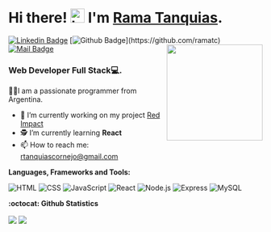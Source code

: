 # Hi there! <img src="https://user-images.githubusercontent.com/1303154/88677602-1635ba80-d120-11ea-84d8-d263ba5fc3c0.gif" width='28' alt="hi"> I'm [Rama Tanquias](https://www.linkedin.com/in/ramiro-tanquias/). 

[![Linkedin Badge](https://img.shields.io/badge/-Ramiro-0e76a8?style=flat&labelColor=0e76a8&logo=linkedin&logoColor=white)](https://www.linkedin.com/in/ramiro-tanquias/) 
[![Github Badge](https://img.shields.io/badge/-ramatc-rgb(36,%2041,%2046)?style=flat&labelColor=rgb(36,%2041,%2046)&logo=github&logoColor=white)](https://github.com/ramatc)
[![Mail Badge](https://img.shields.io/badge/-rtanquiascornejo-c0392b?style=flat&labelColor=c0392b&logo=gmail&logoColor=white)](mailto:rtanquiascornejo@gmail.com)
<img align='right' src='https://user-images.githubusercontent.com/5713670/87202985-820dcb80-c2b6-11ea-9f56-7ec461c497c3.gif' width='190'>

### Web Developer Full Stack💻.

💪🏼I am a passionate programmer from Argentina.
- 🔭 I’m currently working on my project [Red Impact](https://github.com/ramatc/red-impact)
- 🕵 I’m currently learning **React**
- 📫 How to reach me: rtanquiascornejo@gmail.com <br>

**Languages, Frameworks and Tools:**  &nbsp;

![HTML](https://img.shields.io/badge/-HTML-E34F26?style=for-the-badge&logo=html5&logoColor=fafafa)
![CSS](https://img.shields.io/badge/-CSS-1572B6?style=for-the-badge&logo=css3&logoColor=fafafa)
![JavaScript](https://img.shields.io/badge/-JavaScript-F7DF1E?style=for-the-badge&logo=javascript&logoColor=333)
![React](https://img.shields.io/badge/-React-61DAFB?style=for-the-badge&logo=react&logoColor=333)
![Node.js](https://img.shields.io/badge/-Node.js-339933?style=for-the-badge&logo=node.js&logoColor=FAFAFA)
![Express](https://img.shields.io/badge/-Express-FAFAFA?style=for-the-badge&logo=express&logoColor=333)
![MySQL](https://img.shields.io/badge/-MYSQL-00618b?style=for-the-badge&logo=mysql&logoColor=fafafa)


**:octocat: Github Statistics**
<p>
    <img align="center" src="https://github-readme-stats.vercel.app/api?username=ramatc&hide=contribs,prs&theme=tokyonight&show_icons=true"/>
    <img align="center" src="https://github-readme-stats.vercel.app/api/top-langs/?username=ramatc&layout=compact&theme=tokyonight"/>
</p>
